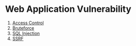 # Web Application Vulnerability

1. [Access Control](content/access_control.md)
2. [Bruteforce](content/bruteforce.md)
3. [SQL Injection](content/sqli.md)
4. [SSRF](content/ssrf.md)
